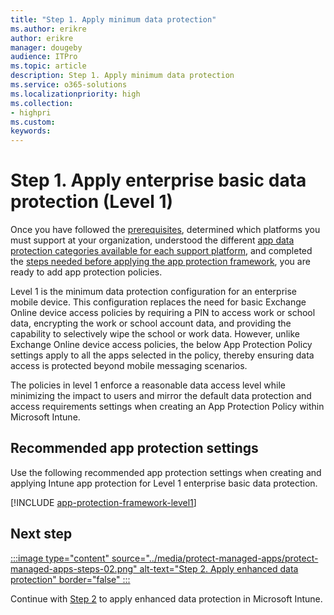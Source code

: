 ```yaml
---
title: "Step 1. Apply minimum data protection"
ms.author: erikre
author: erikre
manager: dougeby
audience: ITPro
ms.topic: article
description: Step 1. Apply minimum data protection
ms.service: o365-solutions
ms.localizationpriority: high
ms.collection:
- highpri
ms.custom:
keywords:
---
```


# Step 1. Apply enterprise basic data protection (Level 1)

Once you have followed the [prerequisites](apps-protect-overview.md#prerequisites), determined which platforms you must support at your organization, understood the different [app data protection categories available for each support platform](/microsoft-365/solutions/apps-protect-overview#app-protection-categories-by-platform), and completed the [steps needed before applying the app protection framework](apps-protect-framework.md#steps-before-applying-the-app-protection-framework), you are ready to add app protection policies. 

Level 1 is the minimum data protection configuration for an enterprise mobile device. This configuration replaces the need for basic Exchange Online device access policies by requiring a PIN to access work or school data, encrypting the work or school account data, and providing the capability to selectively wipe the school or work data. However, unlike Exchange Online device access policies, the below App Protection Policy settings apply to all the apps selected in the policy, thereby ensuring data access is protected beyond mobile messaging scenarios.

The policies in level 1 enforce a reasonable data access level while minimizing the impact to users and mirror the default data protection and access requirements settings when creating an App Protection Policy within Microsoft Intune.

## Recommended app protection settings

Use the following recommended app protection settings when creating and applying Intune app protection for Level 1 enterprise basic data protection.

[!INCLUDE [app-protection-framework-level1](~/../_memdocs/memdocs/intune/includes/app-protection-framework-level1.md)]

## Next step

[:::image type="content" source="../media/protect-managed-apps/protect-managed-apps-steps-02.png" alt-text="Step 2. Apply enhanced data protection" border="false" :::](apps-protect-step-2.md)

Continue with [Step 2](apps-protect-step-2.md) to apply enhanced data protection in Microsoft Intune.
